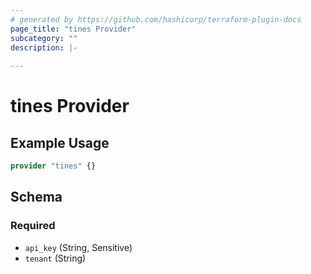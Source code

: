 ```yaml
---
# generated by https://github.com/hashicorp/terraform-plugin-docs
page_title: "tines Provider"
subcategory: ""
description: |-
  
---
```


# tines Provider



## Example Usage

```terraform
provider "tines" {}
```

<!-- schema generated by tfplugindocs -->
## Schema

### Required

- `api_key` (String, Sensitive)
- `tenant` (String)
